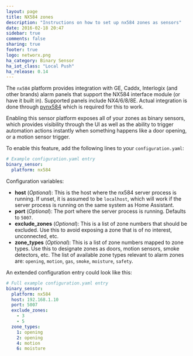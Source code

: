 ```yaml
---
layout: page
title: NX584 zones
description: "Instructions on how to set up nx584 zones as sensors"
date: 2016-02-18 20:47
sidebar: true
comments: false
sharing: true
footer: true
logo: networx.png
ha_category: Binary Sensor
ha_iot_class: "Local Push"
ha_release: 0.14
---
```


The `nx584` platform provides integration with GE, Caddx, Interlogix (and other brands) alarm panels that support the NX584 interface module (or have it built in). Supported panels include NX4/6/8/8E. Actual integration is done through [pynx584](http://github.com/kk7ds/pynx584) which is required for this to work.

Enabling this sensor platform exposes all of your zones as binary sensors, which provides visibility through the UI as well as the ability to trigger automation actions instantly when something happens like a door opening, or a motion sensor trigger.

To enable this feature, add the following lines to your `configuration.yaml`:

```yaml
# Example configuration.yaml entry
binary_sensor:
  platform: nx584
```

Configuration variables:

- **host** (*Optional*): This is the host where the nx584 server process is running. If unset, it is assumed to be `localhost`, which will work if the server process is running on the same system as Home Assistant.
- **port** (*Optional*): The port where the server process is running. Defaults to `5007`. 
- **exclude_zones** (*Optional*): This is a list of zone numbers that should be excluded. Use this to avoid exposing a zone that is of no interest, unconnected, etc.
- **zone_types** (*Optional*): This is a list of zone numbers mapped to zone types. Use this to designate zones as doors, motion sensors, smoke detectors, etc. The list of available zone types relevant to alarm zones are: `opening`, `motion`, `gas`, `smoke`, `moisture`, `safety`.

An extended configuration entry could look like this:

```yaml
# Full example configuration.yaml entry
binary_sensor:
  platform: nx584
  host: 192.168.1.10
  port: 5007
  exclude_zones:
    - 3
    - 5
  zone_types:
    1: opening
    2: opening
    4: motion
    6: moisture
```

